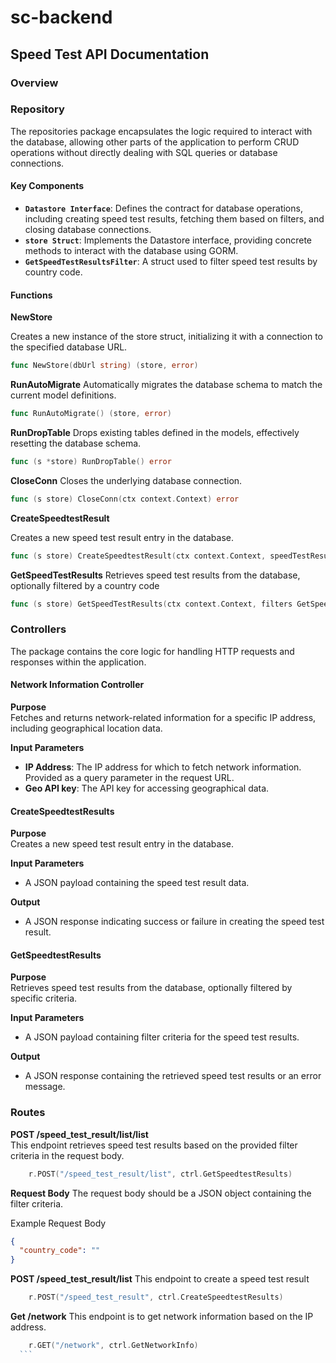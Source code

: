 # sc-backend

## Speed Test API Documentation

### Overview

### Repository
The repositories package encapsulates the logic required to interact with the database, allowing other parts of the application to perform CRUD operations without directly dealing with SQL queries or database connections.

#### Key Components

- **`Datastore Interface`**: Defines the contract for database operations, including creating speed test results, fetching them based on filters, and closing database connections.
- **`store Struct`**: Implements the Datastore interface, providing concrete methods to interact with the database using GORM.
- **`GetSpeedTestResultsFilter`**: A struct used to filter speed test results by country code.

#### Functions

**NewStore**

Creates a new instance of the store struct, initializing it with a connection to the specified database URL.

```go
func NewStore(dbUrl string) (store, error)
```

**RunAutoMigrate**
Automatically migrates the database schema to match the current model definitions.

```go
func RunAutoMigrate() (store, error)
```

**RunDropTable**
Drops existing tables defined in the models, effectively resetting the database schema.

```go
func (s *store) RunDropTable() error
```

**CloseConn**
Closes the underlying database connection.

```go
func (s store) CloseConn(ctx context.Context) error
```

**CreateSpeedtestResult**

Creates a new speed test result entry in the database.

```Go
func (s store) CreateSpeedtestResult(ctx context.Context, speedTestResult *models.SpeedTestResult) error

```

**GetSpeedTestResults**
Retrieves speed test results from the database, optionally filtered by a country code

```go
func (s store) GetSpeedTestResults(ctx context.Context, filters GetSpeedTestResultsFilter) ([]models.SpeedTestResult, error)
```

### Controllers
The package contains the core logic for handling HTTP requests and responses within the application.

#### Network Information Controller

**Purpose**  
Fetches and returns network-related information for a specific IP address, including geographical location data.

**Input Parameters**  
- **IP Address**: The IP address for which to fetch network information. Provided as a query parameter in the request URL.
- **Geo API key**: The API key for accessing geographical data.

#### CreateSpeedtestResults

**Purpose**  
Creates a new speed test result entry in the database.

**Input Parameters**  
- A JSON payload containing the speed test result data.

**Output**  
- A JSON response indicating success or failure in creating the speed test result.

#### GetSpeedtestResults

**Purpose**  
Retrieves speed test results from the database, optionally filtered by specific criteria.

**Input Parameters**  
- A JSON payload containing filter criteria for the speed test results.

**Output**  
- A JSON response containing the retrieved speed test results or an error message.

### Routes

**POST /speed_test_result/list/list**  
This endpoint retrieves speed test results based on the provided filter criteria in the request body.

```go
	r.POST("/speed_test_result/list", ctrl.GetSpeedtestResults)

```

**Request Body**
The request body should be a JSON object containing the filter criteria.

Example Request Body

```json
{
  "country_code": ""
}
```

**POST /speed_test_result/list**
This endpoint to create a speed test result

```Go
	r.POST("/speed_test_result", ctrl.CreateSpeedtestResults)
```

**Get /network**
This endpoint is to get network information based on the IP address.

````Go
	r.GET("/network", ctrl.GetNetworkInfo)
  ```
````
